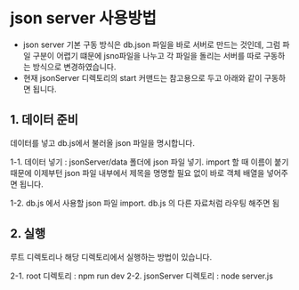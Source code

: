 
# json server 사용방법

- json server 기본 구동 방식은 db.json 파일을 바로 서버로 만드는 것인데, 그럼 파일 구분이 어렵기 떄문에 jsno파일을 나누고 각 파일을 돌리는 서버를 따로 구동하는 방식으로 변경하였습니다.
- 현재 jsonServer 디렉토리의 start 커맨드는 참고용으로 두고 아래와 같이 구동하면 됩니다.

## 1. 데이터 준비

데이터를 넣고 db.js에서 불러올 json 파일을 명시합니다.

1-1. 데이터 넣기 : jsonServer/data 폴더에 json 파일 넣기.
import 할 때 이름이 붙기 때문에 이제부턴 json 파일 내부에서 제목을 명명할 필요 없이 바로 객체 배열을 넣어주면 됩니다.

1-2. db.js 에서 사용할 json 파일 import.
db.js 의 다른 자료처럼 라우팅 해주면 됨

## 2. 실행

루트 디렉토리나 해당 디렉토리에서 실행하는 방법이 있습니다.

2-1. root 디렉토리 : npm run dev
2-2. jsonServer 디렉토리 : node server.js

<!-- 참고한 자료 : JSON 서버 여러 개 만들기 -->
<!-- https://stackoverflow.com/questions/36836424/cant-watch-multiple-files-with-json-server -->

<!-- 참고한 자료 : 값을 생성 위한 템플릿 -->
<!-- https://json-generator.com/ -->